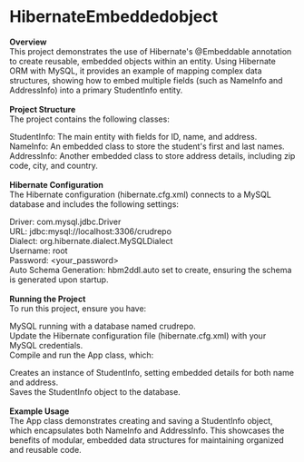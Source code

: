 # HibernateEmbeddedobject
**Overview**<br>
This project demonstrates the use of Hibernate's @Embeddable annotation to create reusable, embedded objects within an entity. Using Hibernate ORM with MySQL, it provides an example of mapping complex data structures, showing how to embed multiple fields (such as NameInfo and AddressInfo) into a primary StudentInfo entity.<br><br>
**Project Structure**<br>
The project contains the following classes:<br>

StudentInfo: The main entity with fields for ID, name, and address.<br>
NameInfo: An embedded class to store the student's first and last names.<br>
AddressInfo: Another embedded class to store address details, including zip code, city, and country.<br><br>
**Hibernate Configuration**<br>
The Hibernate configuration (hibernate.cfg.xml) connects to a MySQL database and includes the following settings:<br>

Driver: com.mysql.jdbc.Driver<br>
URL: jdbc:mysql://localhost:3306/crudrepo<br>
Dialect: org.hibernate.dialect.MySQLDialect<br>
Username: root<br>
Password: <your_password><br>
Auto Schema Generation: hbm2ddl.auto set to create, ensuring the schema is generated upon startup.<br><br>
**Running the Project**<br>
To run this project, ensure you have:<br>

MySQL running with a database named crudrepo.<br>
Update the Hibernate configuration file (hibernate.cfg.xml) with your MySQL credentials.<br>
Compile and run the App class, which:<br>

Creates an instance of StudentInfo, setting embedded details for both name and address.<br>
Saves the StudentInfo object to the database.<br><br>
**Example Usage**<br>
The App class demonstrates creating and saving a StudentInfo object, which encapsulates both NameInfo and AddressInfo. This showcases the benefits of modular, embedded data structures for maintaining organized and reusable code.<br>

